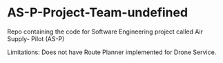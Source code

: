 # AS-P-Project-Team-undefined
Repo containing the code for Software Engineering project called Air Supply- Pilot (AS-P)

Limitations:
Does not have Route Planner implemented for Drone Service. 

